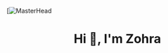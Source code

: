 [![MasterHead](https://img.freepik.com/free-icon/coding_318-531589.jpg)

<h1 align="center">Hi 👋, I'm Zohra</h1>





